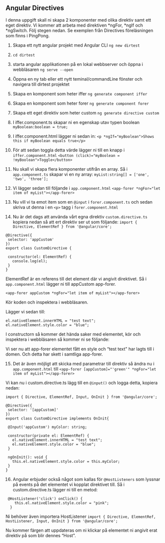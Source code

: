 ## Angular Directives

I denna uppgift skall ni skapa 2 komponenter med olika direktiv samt ett eget direktiv. Vi kommer att arbeta med direktiven *ngFor, *ngIf och *ngSwitch. Följ stegen nedan. Se exemplen från Directives föreläsningen som finns i PingPong.

1. Skapa ett nytt angular projekt med Angular CLI ```ng new dirtest```

1. ```cd dirtest```

1. starta angular applikationen på en lokal webbserver och öppna i webbläsaren ```ng serve --open```

1. Öppna en ny tab eller ett nytt teminal/commandLine fönster och navigera till dirtest projektet

1. Skapa en komponent som heter iffer ```ng generate component iffer```

1. Skapa en komponent som heter forer ```ng generate component forer```

1. Skapa ett eget direktiv som heter custom ```ng generate directive custom```

1. I iffer.component.ts skapar ni en egenskap utav typen boolean ```myBoolean:boolean = true;```

1. I iffer.component.html lägger ni sedan in:
```<p *ngIf="myBoolean">Shows this if myBoolean equals true</p>```

1. För att sedan toggla detta värde lägger ni till en knapp i ```iffer.component.html```
```<button (click)="myBoolean = !myBoolean">Toggle</button>```

1. Nu skall vi skapa flera komponenter utifrån en array. Så i ```app.component.ts``` skapar vi en ny array:
 ```myList:string[] = ['one', 'two', 'three'];```

1. Vi lägger sedan till följande i ```app.component.html```
```<app-forer *ngFor="let item of myList"></app-forer>```

1. Nu vill vi ta emot item som en ```@input``` i ```forer.component.ts``` och sedan skriva ut denna i en ```<p>``` tagg i ```forer.component.html```

1. Nu är det dags att använda vårt egna direktiv ```custom.directive.ts``` kopiera nedan så att ert direktiv ser ut som följande: ```import { Directive, ElementRef } from '@angular/core';```

```
@Directive({
 selector: 'appCustom'
})
export class CustomDirective {

 constructor(el: ElementRef) {
   console.log(el);
 }
}
```

ElementRef är en referens till det element där vi angivit direktivet. Så i ```app.component.html``` lägger ni till appCustom app-forer.

```<app-forer appCustom *ngFor="let item of myList"></app-forer>```

Kör koden och inspektera i webbläsaren.

Lägger vi sedan till:
```
el.nativeElement.innerHTML = "test text";
el.nativeElement.style.color = "blue";
```

I constructorn så kommer det hända saker med elementet, kör och inspektera i webbläsaren så kommer ni se följande:

Vi ser nu att app-forer elementet fått en style och “test text" har lagts till i domen. Och detta har skett i samtliga app-forer.

15. Det är även möjligt att skicka med parametrar till direktiv så ändra nu i ```app.component.html``` till
```<app-forer [appCustom]="'green'" *ngFor="let item of myList"></app-forer>```

Vi kan nu i custom.directive.ts lägg till en ```@input()``` och logga detta, kopiera nedan:
```
import { Directive, ElementRef, Input, OnInit } from '@angular/core';

@Directive({
 selector: '[appCustom]'
})
export class CustomDirective implements OnInit{

 @Input('appCustom') myColor: string;

 constructor(private el: ElementRef) {
   el.nativeElement.innerHTML = "test text";
   el.nativeElement.style.color = "blue";
 }

 ngOnInit(): void {
   this.el.nativeElement.style.color = this.myColor;
 }
}
```

16. Angular erbjuder också något som kallas för ```@HostListeners``` som lyssnar på events på det elementet vi kopplat direktivet till. Så i custom.directive.ts lägger ni till en metod:
```
 @HostListener('click') onClick() {
    this.el.nativeElement.style.color = "pink";
  }
```

Ni behöver även importera HostListener
```import { Directive, ElementRef, HostListener, Input, OnInit } from '@angular/core';```

Nu kommer färgen att uppdateras om ni klickar på elementet ni angivit erat direktiv på som blir dennes “Host".
